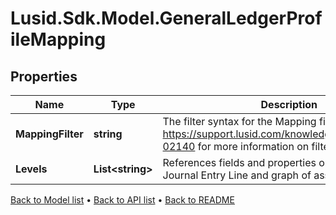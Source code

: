 # Lusid.Sdk.Model.GeneralLedgerProfileMapping

## Properties

Name | Type | Description | Notes
------------ | ------------- | ------------- | -------------
**MappingFilter** | **string** | The filter syntax for the Mapping filter. See https://support.lusid.com/knowledgebase/article/KA-02140 for more information on filter syntax | 
**Levels** | **List&lt;string&gt;** | References fields and properties on the associated Journal Entry Line and graph of associated objects. | 

[Back to Model list](../README.md#documentation-for-models) &#8226; [Back to API list](../README.md#documentation-for-api-endpoints) &#8226; [Back to README](../README.md)

